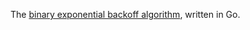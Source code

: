 The [binary exponential backoff algorithm][1], written in Go.

[1]: https://en.wikipedia.org/wiki/Exponential_backoff

